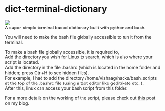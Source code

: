 # dict-terminal-dictionary

<img src="https://techmusinghacks.files.wordpress.com/2014/08/screenshot-from-2014-08-23-123907.png">
<br>A super-simple terminal based dictionary built with python and bash.

You will need to make the bash file globally accessible to run it from the terminal.

To make a bash file globally accessible, it is required to, <br>
Add the directory you wish for Linux to search, which is also where your script is located.<br>
Add the directory in the file .bashrc (which is located in the home folder and hidden; press Ctrl+H to see hidden files).<br>For example, I had to add the directory /home/vishaag/hacks/bash_scripts at the top of the .bashrc file (using a text editor like gedit/kate etc. ).<br>
After this, linux can access your bash script from this folder.

For a more details on the working of the script, please check out <a href="https://techmusinghacks.wordpress.com/2014/08/23/terminal-based-online-dictionary-built-with-pythonbash3/">this</a> post on my blog</a>.


